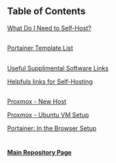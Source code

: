 ## Table of Contents

[What Do I Need to Self-Host?](https://github.com/mycroftwilde/portainer_templates/tree/master/TableOfContents/Intro)

##

[Portainer Template List](https://github.com/mycroftwilde/portainer_templates/tree/master/TemplatesList)

##

[Useful Supplimental Software Links](https://github.com/mycroftwilde/portainer_templates/tree/master/TableOfContents/SoftwareLinks)

[Helpfuls links for Self-Hosting](https://github.com/mycroftwilde/portainer_templates/blob/master/TableOfContents/Links/SelfHosting/README.md)

##

[Proxmox - New Host](https://github.com/mycroftwilde/portainer_templates/tree/master/TableOfContents/Proxmox/NewHost)

[Proxmox - Ubuntu VM Setup](https://github.com/mycroftwilde/portainer_templates/blob/master/TableOfContents/Proxmox/UbuntuVM)

[Portainer: In the Browser Setup](https://github.com/mycroftwilde/portainer_templates/tree/master/TableOfContents/Portainer)

#
#### [Main Repository Page](https://github.com/mycroftwilde/portainer_templates)
